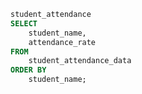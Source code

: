 ```sql
student_attendance
SELECT
    student_name,
    attendance_rate
FROM
    student_attendance_data
ORDER BY
    student_name;
```

<BarChart
    data={student_attendance}
    x=student_name
    y=attendance_rate
    labels=true
    height=300
    xLabel="Student Name"
    yLabel="Attendance Rate (%)"
    title="Student Attendance Rates"
/>